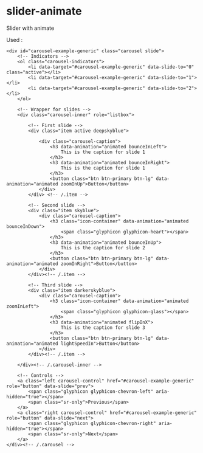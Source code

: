 # slider-animate
Slider with animate

Used :

<div class="container main-container">

	<div id="carousel-example-generic" class="carousel slide">
		<!-- Indicators -->
		<ol class="carousel-indicators">
			<li data-target="#carousel-example-generic" data-slide-to="0" class="active"></li>
			<li data-target="#carousel-example-generic" data-slide-to="1"></li>
			<li data-target="#carousel-example-generic" data-slide-to="2"></li>
		</ol>

		<!-- Wrapper for slides -->
		<div class="carousel-inner" role="listbox">
		
			<!-- First slide -->
			<div class="item active deepskyblue">
				
				<div class="carousel-caption">
					<h3 data-animation="animated bounceInLeft">
						This is the caption for slide 1
					</h3>
					<h3 data-animation="animated bounceInRight">
						This is the caption for slide 1
					</h3>
					<button class="btn btn-primary btn-lg" data-animation="animated zoomInUp">Button</button>
				</div>
			</div> <!-- /.item -->
			
			<!-- Second slide -->
			<div class="item skyblue">
				<div class="carousel-caption">
					<h3 class="icon-container" data-animation="animated bounceInDown">
						<span class="glyphicon glyphicon-heart"></span>
					</h3>
					<h3 data-animation="animated bounceInUp">
						This is the caption for slide 2
					</h3>
					<button class="btn btn-primary btn-lg" data-animation="animated zoomInRight">Button</button>
				</div>
			</div><!-- /.item -->
			
			<!-- Third slide -->
			<div class="item darkerskyblue">
				<div class="carousel-caption">
					<h3 class="icon-container" data-animation="animated zoomInLeft">
						<span class="glyphicon glyphicon-glass"></span>
					</h3>
					<h3 data-animation="animated flipInX">
						This is the caption for slide 3
					</h3>
					<button class="btn btn-primary btn-lg" data-animation="animated lightSpeedIn">Button</button>
				</div>
			</div><!-- /.item -->
		
		</div><!-- /.carousel-inner -->

		<!-- Controls -->
		<a class="left carousel-control" href="#carousel-example-generic" role="button" data-slide="prev">
			<span class="glyphicon glyphicon-chevron-left" aria-hidden="true"></span>
			<span class="sr-only">Previous</span>
		</a>
		<a class="right carousel-control" href="#carousel-example-generic" role="button" data-slide="next">
			<span class="glyphicon glyphicon-chevron-right" aria-hidden="true"></span>
			<span class="sr-only">Next</span>
		</a>
	</div><!-- /.carousel -->

</div><!-- /.container -->
